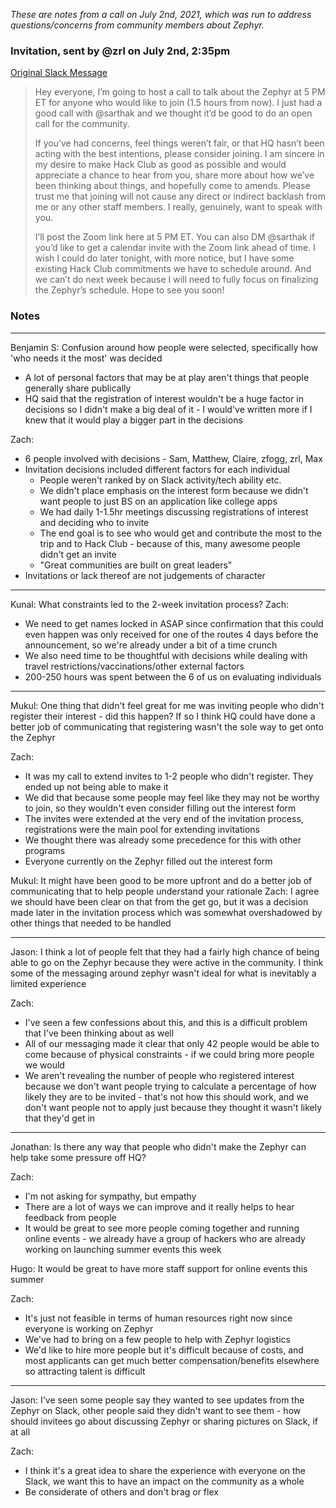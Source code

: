 _These are notes from a call on July 2nd, 2021, which was run to address questions/concerns from community members about Zephyr._

### Invitation, sent by @zrl on July 2nd, 2:35pm
[Original Slack Message](https://hackclub.slack.com/archives/CNMU9L92Q/p1625254533458400)
> Hey everyone, I’m going to host a call to talk about the Zephyr at 5 PM ET for anyone who would like to join (1.5 hours from now). I just had a good call with @sarthak and we thought it’d be good to do an open call for the community.
> 
> If you’ve had concerns, feel things weren’t fair, or that HQ hasn’t been acting with the best intentions, please consider joining. I am sincere in my desire to make Hack Club as good as possible and would appreciate a chance to hear from you, share more about how we’ve been thinking about things, and hopefully come to amends. Please trust me that joining will not cause any direct or indirect backlash from me or any other staff members. I really, genuinely, want to speak with you.
> 
> I’ll post the Zoom link here at 5 PM ET. You can also DM @sarthak if you’d like to get a calendar invite with the Zoom link ahead of time. I wish I could do later tonight, with more notice, but I have some existing Hack Club commitments we have to schedule around. And we can’t do next week because I will need to fully focus on finalizing the Zephyr’s schedule. Hope to see you soon!


### Notes
---
Benjamin S: Confusion around how people were selected, specifically how 'who needs it the most' was decided
- A lot of personal factors that may be at play aren't things that people generally share publically
- HQ said that the registration of interest wouldn't be a huge factor in decisions so I didn't make a big deal of it - I would've written more if I knew that it would play a bigger part in the decisions


Zach:
- 6 people involved with decisions - Sam, Matthew, Claire, zfogg, zrl, Max
- Invitation decisions included different factors for each individual
	- People weren't ranked by on Slack activity/tech ability etc.
	- We didn't place emphasis on the interest form because we didn't want people to just BS on an application like college apps
	- We had daily 1-1.5hr meetings discussing registrations of interest and deciding who to invite
	- The end goal is to see who would get and contribute the most to the trip and to Hack Club - because of this, many awesome people didn't get an invite
	- "Great communities are built on great leaders"
- Invitations or lack thereof are not judgements of character
---
Kunal: What constraints led to the 2-week invitation process?
Zach: 
- We need to get names locked in ASAP since confirmation that this could even happen was only received for one of the routes 4 days before the announcement, so we're already under a bit of a time crunch
- We also need time to be thoughtful with decisions while dealing with travel restrictions/vaccinations/other external factors
- 200-250 hours was spent between the 6 of us on evaluating individuals
---
Mukul: One thing that didn't feel great for me was inviting people who didn't register their interest - did this happen? If so I think HQ could have done a better job of communicating that registering wasn't the sole way to get onto the Zephyr

Zach: 
- It was my call to extend invites to 1-2 people who didn't register. They ended up not being able to make it
- We did that because some people may feel like they may not be worthy to join, so they wouldn't even consider filling out the interest form
- The invites were extended at the very end of the invitation process, registrations were the main pool for extending invitations
- We thought there was already some precedence for this with other programs
- Everyone currently on the Zephyr filled out the interest form

Mukul: It might have been good to be more upfront and do a better job of communicating that to help people understand your rationale
Zach: I agree we should have been clear on that from the get go, but it was a decision made later in the invitation process which was somewhat overshadowed by other things that needed to be handled

--- 
Jason: I think a lot of people felt that they had a fairly high chance of being able to go on the Zephyr because they were active in the community. I think some of the messaging around zephyr wasn't ideal for what is inevitably a limited experience

Zach:
- I've seen a few confessions about this, and this is a difficult problem that I've been thinking about as well
- All of our messaging made it clear that only 42 people would be able to come because of physical constraints - if we could bring more people we would
- We aren't revealing the number of people who registered interest because we don't want people trying to calculate a percentage of how likely they are to be invited - that's not how this should work, and we don't want people not to apply just because they thought it wasn't likely that they'd get in
---
Jonathan: Is there any way that people who didn't make the Zephyr can help take some pressure off HQ?

Zach: 
- I'm not asking for sympathy, but empathy
- There are a lot of ways we can improve and it really helps to hear feedback from people
- It would be great to see more people coming together and running online events - we already have a group of hackers who are already working on launching summer events this week

Hugo: It would be great to have more staff support for online events this summer

Zach: 
- It's just not feasible in terms of human resources right now since everyone is working on Zephyr
- We've had to bring on a few people to help with Zephyr logistics
- We'd like to hire more people but it's difficult because of costs, and most applicants can get much better compensation/benefits elsewhere so attracting talent is difficult
---
Jason: I've seen some people say they wanted to see updates from the Zephyr on Slack, other people said they didn't want to see them - how should invitees go about discussing Zephyr or sharing pictures on Slack, if at all

Zach: 
- I think it's a great idea to share the experience with everyone on the Slack, we want this to have an impact on the community as a whole
- Be considerate of others and don't brag or flex
